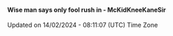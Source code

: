 #### Wise man says only fool rush in - McKidKneeKaneSir
Updated on 14/02/2024 - 08:11:07 (UTC) Time Zone
